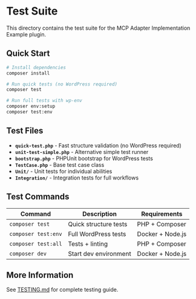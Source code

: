 # Test Suite

This directory contains the test suite for the MCP Adapter Implementation Example plugin.

## Quick Start

```bash
# Install dependencies
composer install

# Run quick tests (no WordPress required)
composer test

# Run full tests with wp-env
composer env:setup
composer test:env
```

## Test Files

- **`quick-test.php`** - Fast structure validation (no WordPress required)
- **`unit-test-simple.php`** - Alternative simple test runner
- **`bootstrap.php`** - PHPUnit bootstrap for WordPress tests
- **`TestCase.php`** - Base test case class
- **`Unit/`** - Unit tests for individual abilities
- **`Integration/`** - Integration tests for full workflows

## Test Commands

| Command | Description | Requirements |
|---------|-------------|--------------|
| `composer test` | Quick structure tests | PHP + Composer |
| `composer test:env` | Full WordPress tests | Docker + Node.js |
| `composer test:all` | Tests + linting | PHP + Composer |
| `composer dev` | Start dev environment | Docker + Node.js |

## More Information

See [TESTING.md](../TESTING.md) for complete testing guide.